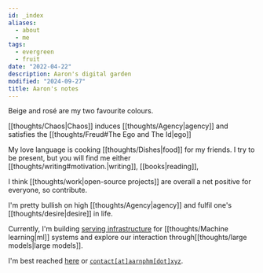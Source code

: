 ```yaml
---
id: _index
aliases:
  - about
  - me
tags:
  - evergreen
  - fruit
date: "2022-04-22"
description: Aaron's digital garden
modified: "2024-09-27"
title: Aaron's notes
---
```

Beige and <span class="rose">rosé</span> are my two favourite colours.

[[thoughts/Chaos|Chaos]] induces [[thoughts/Agency|agency]] and satisfies the [[thoughts/Freud#The Ego and The Id|ego]]

My love language is cooking [[thoughts/Dishes|food]] for my friends. I try to be present, but you will find me either [[thoughts/writing#motivation.|writing]], [[books|reading]],

I think [[thoughts/work|open-source projects]] are overall a net positive for everyone, so contribute.

I'm pretty bullish on high [[thoughts/Agency|agency]] and fulfil one's [[thoughts/desire|desire]] in life.

Currently, I'm building [serving infrastructure](https://bentoml.com) for [[thoughts/Machine learning|ml]] systems and explore our interaction  through[[thoughts/large models|large models]].

I'm best reached [here](https://twitter.com/aarnphm_) or [`contact[at]aarnphm[dot]xyz`](mailto:contact@aarnphm.xyz).
